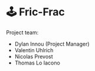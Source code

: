 # 🕹 Fric-Frac

Project team:
 - Dylan Innou (Project Manager)
 - Valentin Uhlrich
 - Nicolas Prevost
 - Thomas Lo Iacono

